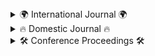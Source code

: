 <details>
  <summary> 🌍 International Journal 🌍 </summary>
  
  - **Jang, J.**, Jeong, W., Kim, S., Lee, B., Lee, M., & Moon, J. (2023). RAID: Robust and interpretable daily peak load forecasting via multiple deep neural networks and Shapley values. Sustainability, 15(8), 6951. [[Link](https://www.mdpi.com/2071-1050/15/8/6951)]
  
</details>

<details>
  <summary> 🔥 Domestic Journal 🔥 </summary>
  
  - **장주현**, 박명석, & 김재윤. (2024). 도로 안정성 강화를 위한 로드마크 및 도로 손상 인식 모델. 한국통신학회논문지, 49(5), 653-662. [[Link](https://www.dbpia.co.kr/pdf/pdfView.do?nodeId=NODE11766242)]
  
</details>

<details>
  <summary> 🛠 Conference Proceedings 🛠 </summary>
  
  - 유성주, **장주현**, & 김재윤. (2022). 기하 브라운 운동을 활용한 머신러닝 기반 주식 트레이딩 시스템 개발. 한국통신학회 학술대회논문집, 939-940. [[Link](https://www.dbpia.co.kr/pdf/pdfView.do?nodeId=NODE11197385)]
  - **장주현**, & 김재윤. (2023). KR-FinBERT 뉴스 감성분석을 활용한 KOSPI 주가지수 예측. 한국통신학회 학술대회논문집, 1142-1143. [[Link](https://www.dbpia.co.kr/pdf/pdfView.do?nodeId=NODE11227781)]
  - **장주현**, 오지송, & 김재윤. (2023). 캔들스틱 차트 이미지 유사도 기반 트레이딩 시스템 개발. 한국통신학회 학술대회논문집, 1666-1667. [[Link](https://www.dbpia.co.kr/pdf/pdfView.do?nodeId=NODE11487824)]
  - **장주현**, & 김재윤. (2023). U-net 기반 도로 로드마크 및 균열 분할 모델. 한국통신학회 인공지능 학술대회 논문집, 420-421. [[Link](https://www.dbpia.co.kr/pdf/pdfView.do?nodeId=NODE11554897)]
  - **장주현**, 이지훈, & 김재윤. (2024). VIT Feature Extractor 를 활용한 추세 변동성 유사도 기반의 트레이딩 시스템 개발. 한국통신학회 학술대회논문집, 66-67. [[Link](https://www.dbpia.co.kr/pdf/pdfView.do?nodeId=NODE11905819)]
  - **장주현**, & 김재윤. (2024). 캔들스틱 차트 이미지 기반의 다중 윈도우 멀티모달 트레이딩 시스템 개발. 한국통신학회 인공지능 학술대회 논문집, 202-203. [[Link](https://www.dbpia.co.kr/pdf/pdfView.do?nodeId=NODE11949266)]
</details>
